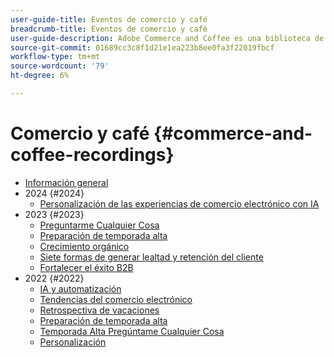```yaml
---
user-guide-title: Eventos de comercio y café
breadcrumb-title: Eventos de comercio y café
user-guide-description: Adobe Commerce and Coffee es una biblioteca de vídeos en la que expertos y compañeros han compartido sus ideas y pensamientos sobre cómo utilizar Adobe Commerce.
source-git-commit: 01689cc3c8f1d21e1ea223b8ee0fa3f22019fbcf
workflow-type: tm+mt
source-wordcount: '79'
ht-degree: 6%

---
```



# Comercio y café {#commerce-and-coffee-recordings}

+ [Información general](overview.md)
+ 2024 {#2024}
   + [Personalización de las experiencias de comercio electrónico con IA](2024/personalize-ecommerce.md)
+ 2023 {#2023}
   + [Preguntarme Cualquier Cosa](2023/ask-me-anything.md)
   + [Preparación de temporada alta](2023/peak-season-prep.md)
   + [Crecimiento orgánico](2023/organic-growth.md)
   + [Siete formas de generar lealtad y retención del cliente](2023/loyalty-retention.md)
   + [Fortalecer el éxito B2B](2023/b2b.md)
+ 2022 {#2022}
   + [IA y automatización](2022/ai-and-automation.md)
   + [Tendencias del comercio electrónico](2022/ecommerce-trends.md)
   + [Retrospectiva de vacaciones](2022/holiday.md)
   + [Preparación de temporada alta](2022/peak-season-prep.md)
   + [Temporada Alta Pregúntame Cualquier Cosa](2022/peak-season-ask-anything.md)
   + [Personalización](2022/personalization.md)

<!--+ Commerce Events {#commerce-events}
  + [Overview](commerce-events/overview.md)
  + 2022 {#2022}
    + [Top Tips and Tricks for Adobe Campaign Standard](customer-journeys/2022/tips-and-tricks.md)
    + [Develop and customize data models in Adobe [!DNL Campaign Classic]](customer-journeys/2022/data-models.md)

+ Data and insights {#commerce-release-updates}
  + [Overview](commerce-release-updates/overview.md)
  + 2022 {#2022}
    + [Innovations and trends](data-and-insights/2022/innovations.md)
    + [Sensei and Analysis Workspace](data-and-insights/2022/sensei.md)
    + [Personalize and automate with Adobe Target](data-and-insights/2022/personalize.md)
    + [Analytics and Target applications for Mobile and Apps](data-and-insights/2022/mobile-and-apps.md)
    + [Cross Device Analytics and Customer Journey Analytics](data-and-insights/2022/cross-device-analytics.md) -->